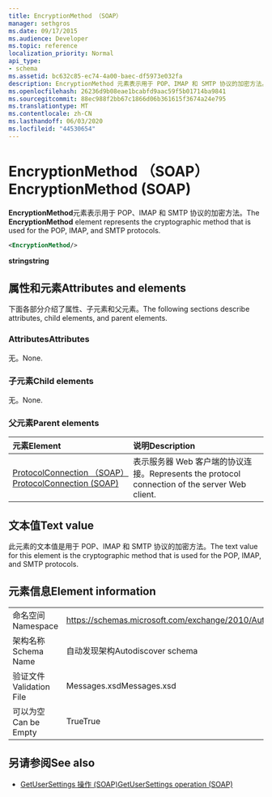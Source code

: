 ```yaml
---
title: EncryptionMethod （SOAP）
manager: sethgros
ms.date: 09/17/2015
ms.audience: Developer
ms.topic: reference
localization_priority: Normal
api_type:
- schema
ms.assetid: bc632c85-ec74-4a00-baec-df5973e032fa
description: EncryptionMethod 元素表示用于 POP、IMAP 和 SMTP 协议的加密方法。
ms.openlocfilehash: 26236d9b08eae1bcabfd9aac59f5b01714ba9841
ms.sourcegitcommit: 88ec988f2bb67c1866d06b361615f3674a24e795
ms.translationtype: MT
ms.contentlocale: zh-CN
ms.lasthandoff: 06/03/2020
ms.locfileid: "44530654"
---
```

# <a name="encryptionmethod-soap"></a><span data-ttu-id="97268-103">EncryptionMethod （SOAP）</span><span class="sxs-lookup"><span data-stu-id="97268-103">EncryptionMethod (SOAP)</span></span>

<span data-ttu-id="97268-104">**EncryptionMethod**元素表示用于 POP、IMAP 和 SMTP 协议的加密方法。</span><span class="sxs-lookup"><span data-stu-id="97268-104">The **EncryptionMethod** element represents the cryptographic method that is used for the POP, IMAP, and SMTP protocols.</span></span> 
  
```XML
<EncryptionMethod/>
```

 <span data-ttu-id="97268-105">**string**</span><span class="sxs-lookup"><span data-stu-id="97268-105">**string**</span></span>
## <a name="attributes-and-elements"></a><span data-ttu-id="97268-106">属性和元素</span><span class="sxs-lookup"><span data-stu-id="97268-106">Attributes and elements</span></span>

<span data-ttu-id="97268-107">下面各部分介绍了属性、子元素和父元素。</span><span class="sxs-lookup"><span data-stu-id="97268-107">The following sections describe attributes, child elements, and parent elements.</span></span>
  
### <a name="attributes"></a><span data-ttu-id="97268-108">Attributes</span><span class="sxs-lookup"><span data-stu-id="97268-108">Attributes</span></span>

<span data-ttu-id="97268-109">无。</span><span class="sxs-lookup"><span data-stu-id="97268-109">None.</span></span>
  
### <a name="child-elements"></a><span data-ttu-id="97268-110">子元素</span><span class="sxs-lookup"><span data-stu-id="97268-110">Child elements</span></span>

<span data-ttu-id="97268-111">无。</span><span class="sxs-lookup"><span data-stu-id="97268-111">None.</span></span>
  
### <a name="parent-elements"></a><span data-ttu-id="97268-112">父元素</span><span class="sxs-lookup"><span data-stu-id="97268-112">Parent elements</span></span>

|<span data-ttu-id="97268-113">**元素**</span><span class="sxs-lookup"><span data-stu-id="97268-113">**Element**</span></span>|<span data-ttu-id="97268-114">**说明**</span><span class="sxs-lookup"><span data-stu-id="97268-114">**Description**</span></span>|
|:-----|:-----|
|[<span data-ttu-id="97268-115">ProtocolConnection （SOAP）</span><span class="sxs-lookup"><span data-stu-id="97268-115">ProtocolConnection (SOAP)</span></span>](protocolconnection-soap.md) <br/> |<span data-ttu-id="97268-116">表示服务器 Web 客户端的协议连接。</span><span class="sxs-lookup"><span data-stu-id="97268-116">Represents the protocol connection of the server Web client.</span></span>  <br/> |
   
## <a name="text-value"></a><span data-ttu-id="97268-117">文本值</span><span class="sxs-lookup"><span data-stu-id="97268-117">Text value</span></span>

<span data-ttu-id="97268-118">此元素的文本值是用于 POP、IMAP 和 SMTP 协议的加密方法。</span><span class="sxs-lookup"><span data-stu-id="97268-118">The text value for this element is the cryptographic method that is used for the POP, IMAP, and SMTP protocols.</span></span>
  
## <a name="element-information"></a><span data-ttu-id="97268-119">元素信息</span><span class="sxs-lookup"><span data-stu-id="97268-119">Element information</span></span>

|||
|:-----|:-----|
|<span data-ttu-id="97268-120">命名空间</span><span class="sxs-lookup"><span data-stu-id="97268-120">Namespace</span></span>  <br/> |https://schemas.microsoft.com/exchange/2010/Autodiscover  <br/> |
|<span data-ttu-id="97268-121">架构名称</span><span class="sxs-lookup"><span data-stu-id="97268-121">Schema Name</span></span>  <br/> |<span data-ttu-id="97268-122">自动发现架构</span><span class="sxs-lookup"><span data-stu-id="97268-122">Autodiscover schema</span></span>  <br/> |
|<span data-ttu-id="97268-123">验证文件</span><span class="sxs-lookup"><span data-stu-id="97268-123">Validation File</span></span>  <br/> |<span data-ttu-id="97268-124">Messages.xsd</span><span class="sxs-lookup"><span data-stu-id="97268-124">Messages.xsd</span></span>  <br/> |
|<span data-ttu-id="97268-125">可以为空</span><span class="sxs-lookup"><span data-stu-id="97268-125">Can be Empty</span></span>  <br/> |<span data-ttu-id="97268-126">True</span><span class="sxs-lookup"><span data-stu-id="97268-126">True</span></span>  <br/> |
   
## <a name="see-also"></a><span data-ttu-id="97268-127">另请参阅</span><span class="sxs-lookup"><span data-stu-id="97268-127">See also</span></span>

- [<span data-ttu-id="97268-128">GetUserSettings 操作 (SOAP)</span><span class="sxs-lookup"><span data-stu-id="97268-128">GetUserSettings operation (SOAP)</span></span>](getusersettings-operation-soap.md)

